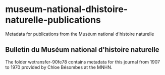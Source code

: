 # museum-national-dhistoire-naturelle-publications
Metadata for publications from the Muséum national d'histoire naturelle

## Bulletin du Muséum national d'histoire naturelle

The folder wetransfer-90fe78 contains metadata for this journal from 1907 to 1970 provided by Chloe Bésombes at the MNHN.

